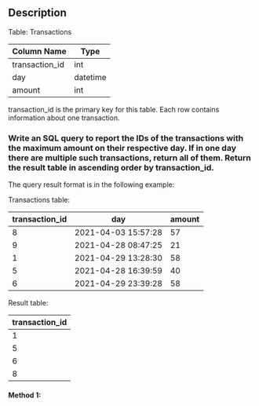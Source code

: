 ## Description

Table: Transactions

| Column Name    | Type     |
| -------------- | -------- |
| transaction_id | int      |
| day            | datetime |
| amount         | int      |

transaction_id is the primary key for this table.
Each row contains information about one transaction.

### Write an SQL query to report the IDs of the transactions with the maximum amount on their respective day. If in one day there are multiple such transactions, return all of them. Return the result table in ascending order by transaction_id.

The query result format is in the following example:

Transactions table:

| transaction_id | day                 | amount |
| -------------- | ------------------- | ------ |
| 8              | 2021-04-03 15:57:28 | 57     |
| 9              | 2021-04-28 08:47:25 | 21     |
| 1              | 2021-04-29 13:28:30 | 58     |
| 5              | 2021-04-28 16:39:59 | 40     |
| 6              | 2021-04-29 23:39:28 | 58     |

Result table:

| transaction_id |
| -------------- |
| 1              |
| 5              |
| 6              |
| 8              |

#### Method 1:

```sql

```

